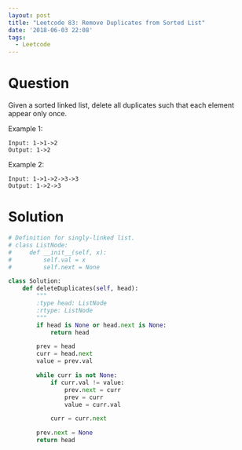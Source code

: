 ```yaml
---
layout: post
title: "Leetcode 83: Remove Duplicates from Sorted List"
date: '2018-06-03 22:08'
tags:
  - Leetcode
---
```


# Question
Given a sorted linked list, delete all duplicates such that each element appear only once.

Example 1:
```
Input: 1->1->2
Output: 1->2
```

Example 2:
```
Input: 1->1->2->3->3
Output: 1->2->3
```

# Solution
```python
# Definition for singly-linked list.
# class ListNode:
#     def __init__(self, x):
#         self.val = x
#         self.next = None

class Solution:
    def deleteDuplicates(self, head):
        """
        :type head: ListNode
        :rtype: ListNode
        """
        if head is None or head.next is None:
            return head

        prev = head
        curr = head.next
        value = prev.val

        while curr is not None:
            if curr.val != value:
                prev.next = curr
                prev = curr
                value = curr.val

            curr = curr.next

        prev.next = None
        return head

```
